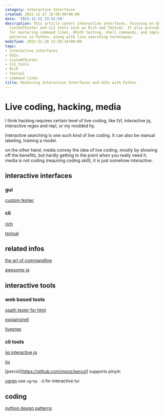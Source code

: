 ```yaml
---
category: Interactive Interfaces
created: 2022-11-27 19:58:40+08:00
date: '2023-12-22 23:52:59'
description: This article covers interactive interfaces, focusing on GUIs built with
  CustomTkinter and CLI tools such as Rich and Textual. It also provides resources
  for mastering command lines, XPath testing, shell commands, and implementing design
  patterns in Python, along with live searching techniques.
modified: 2022-11-28 12:30:18+08:00
tags:
- interactive_interfaces
- GUIs
- CustomTkinter
- CLI_tools
- Rich
- Textual
- command_lines
title: Mastering Interactive Interfaces and GUIs with Python
---
```


# Live coding, hacking, media

I think hacking requires certain level of live coding, like fzf, interactive jq, interactive regex and repl, or my modded hy.

Interactive searching is one such kind of live coding. It can also be manual labeling, training a model.

on the other hand, media convey the idea of live coding, mostly by showing off the benefits, but hardly getting to the point when you really need it. media is not coding (requiring coding skill), it is just somehow interactive.

## interactive interfaces

### gui

[custom tkinter](https://github.com/TomSchimansky/CustomTkinter)

### cli

[rich](https://github.com/textualize/rich)

[textual](https://github.com/textualize/textual)

## related infos

[the art of commandline](https://github.com/jlevy/the-art-of-command-line)

[awesome jq](https://github.com/fiatjaf/awesome-jq)

## interactive tools

### web based tools

[xpath tester for html](http://xpather.com)

[explainshell](https://explainshell.com/)

[livegrep](https://github.com/livegrep/livegrep)

### cli tools

[ijq interactive jq](https://sr.ht/~gpanders/ijq/)

[jiq](https://github.com/fiatjaf/jiq)

[percol](https://github.com/mooz/percol] supports pinyin

[ugrep](https://github.com/Genivia/ugrep) use `ugrep -Q` for interactive tui

## coding

[python design patterns](https://github.com/faif/python-patterns)
